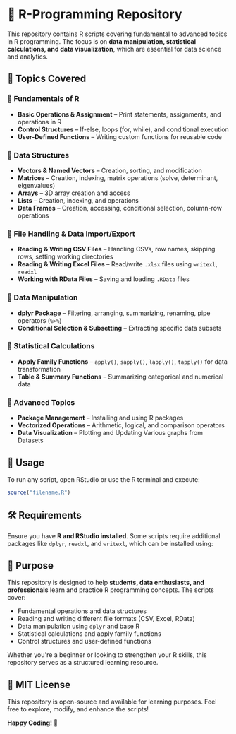 #  📂 R-Programming Repository  

This repository contains R scripts covering fundamental to advanced topics in R programming. The focus is on **data manipulation, statistical calculations, and data visualization**, which are essential for data science and analytics.  

## 📌 Topics Covered  

### 🔹 Fundamentals of R  
- **Basic Operations & Assignment** – Print statements, assignments, and operations in R  
- **Control Structures** – If-else, loops (for, while), and conditional execution  
- **User-Defined Functions** – Writing custom functions for reusable code  

### 🔹 Data Structures  
- **Vectors & Named Vectors** – Creation, sorting, and modification  
- **Matrices** – Creation, indexing, matrix operations (solve, determinant, eigenvalues)  
- **Arrays** – 3D array creation and access  
- **Lists** – Creation, indexing, and operations  
- **Data Frames** – Creation, accessing, conditional selection, column-row operations  

### 🔹 File Handling & Data Import/Export  
- **Reading & Writing CSV Files** – Handling CSVs, row names, skipping rows, setting working directories  
- **Reading & Writing Excel Files** – Read/write `.xlsx` files using `writexl`, `readxl`  
- **Working with RData Files** – Saving and loading `.RData` files  

### 🔹 Data Manipulation  
- **dplyr Package** – Filtering, arranging, summarizing, renaming, pipe operators (`%>%`)  
- **Conditional Selection & Subsetting** – Extracting specific data subsets  

### 🔹 Statistical Calculations  
- **Apply Family Functions** – `apply()`, `sapply()`, `lapply()`, `tapply()` for data transformation  
- **Table & Summary Functions** – Summarizing categorical and numerical data  

### 🔹 Advanced Topics  
- **Package Management** – Installing and using R packages  
- **Vectorized Operations** – Arithmetic, logical, and comparison operators
- **Data Visualization** – Plotting and Updating Various graphs from Datasets  

## 🚀 Usage  
To run any script, open RStudio or use the R terminal and execute:  
```r
source("filename.R")
```

## 🛠 Requirements  
Ensure you have **R and RStudio installed**. Some scripts require additional packages like `dplyr`, `readxl`, and `writexl`, which can be installed using:  


## 🎯 Purpose  
This repository is designed to help **students, data enthusiasts, and professionals** learn and practice R programming concepts. The scripts cover:  
- Fundamental operations and data structures  
- Reading and writing different file formats (CSV, Excel, RData)  
- Data manipulation using `dplyr` and base R  
- Statistical calculations and apply family functions  
- Control structures and user-defined functions  

Whether you're a beginner or looking to strengthen your R skills, this repository serves as a structured learning resource.  

## 📜 MIT License  
This repository is open-source and available for learning purposes. Feel free to explore, modify, and enhance the scripts!  


**Happy Coding! 🚀**
